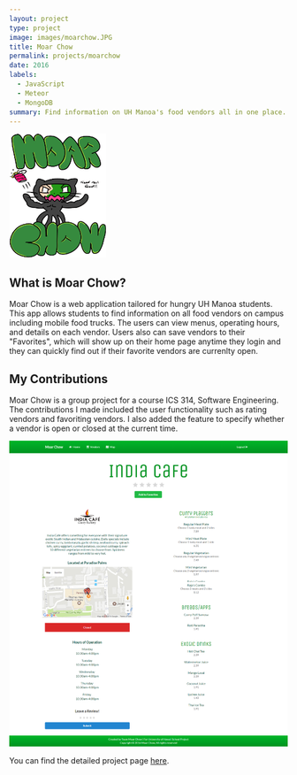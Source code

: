 ```yaml
---
layout: project
type: project
image: images/moarchow.JPG
title: Moar Chow
permalink: projects/moarchow
date: 2016
labels:
  - JavaScript
  - Meteor
  - MongoDB
summary: Find information on UH Manoa's food vendors all in one place. 
---
```


<img class="ui medium image" src = "../images/moarchow.png">

## What is Moar Chow? 

Moar Chow is a web application tailored for hungry UH Manoa students. This app allows students to find information on all food vendors on campus including mobile food trucks. The users can view menus, operating hours, and details on each vendor. Users also can save vendors to their "Favorites", which will show up on their home page anytime they login and they can quickly find out if their favorite vendors are currenlty open. 

## My Contributions

Moar Chow is a group project for a course ICS 314, Software Engineering. The contributions I made included the user functionality such as rating vendors and favoriting vendors. I also added the feature to specify whether a vendor is open or closed at the current time. 

<img class="ui fluid image" src = "../images/moarchow-example.png">

You can find the detailed project page <a href="https://moarchow.github.io/" > here</a>.


